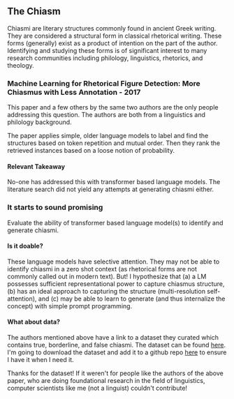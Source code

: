 ## The Chiasm 

Chiasmi are literary structures commonly found in ancient Greek writing. They are considered a structural form in classical rhetorical writing. These forms (generally) exist as a product of intention on the part of the author. Identifying and studying these forms is of significant interest to many research communities including philology, linguistics, rhetorics, and theology. 

### Machine Learning for Rhetorical Figure Detection: More Chiasmus with Less Annotation - 2017

This paper and a few others by the same two authors are the only people addressing this question. The authors are both from a linguistics and philology background. 

The paper applies simple, older language models to label and find the structures based on token repetition and mutual order. Then they rank the retrieved instances based on a loose notion of probability. 

#### Relevant Takeaway

No-one has addressed this with transformer based language models. The literature search did not yield any attempts at generating chiasmi either. 


### It starts to sound promising

Evaluate the ability of transformer based language model(s) to identify and generate chiasmi. 

#### Is it doable?

These language models have selective attention. They may not be able to identify chiasmi in a zero shot context (as rhetorical forms are not commonly called out in modern text). But! I hypothesize that (a) a LM possesses sufficient representational power to capture chiasmus structure, (b) has an ideal approach to capturing the structure (multi-resolution self-attention), and (c) may be able to learn to generate (and thus internalize the concept) with simple prompt programming. 

#### What about data?

The authors mentioned above have a link to a dataset they curated which contains true, borderline, and false chiasmi. The dataset can be found [here](http://stp.lingfil.uu.se/~marie/chiasme.htm). I'm going to download the dataset and add it to a github repo [here](https://github.com/JesseTNRoberts/ChiasmNLP/tree/main/Data) to ensure I have it when I need it. 

Thanks for the dataset! If it weren't for people like the authors of the above paper, who are doing foundational research in the field of linguistics, computer scientists like me (not a linguist) couldn't contribute!



